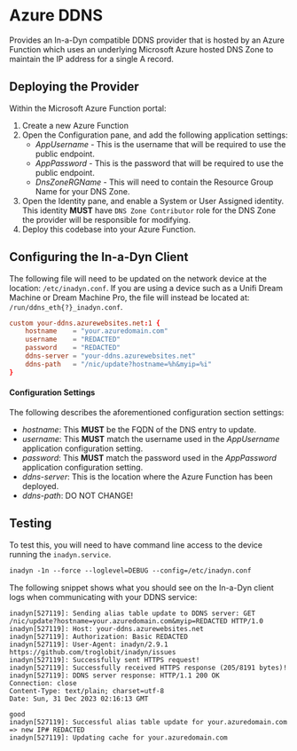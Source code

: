 # Azure DDNS
Provides an In-a-Dyn compatible DDNS provider that is hosted by an Azure Function which uses an underlying Microsoft Azure hosted DNS Zone to maintain the IP address for a single A record.

## Deploying the Provider
Within the Microsoft Azure Function portal:
1. Create a new Azure Function
2. Open the Configuration pane, and add the following application settings:
    - _AppUsername_ - This is the username that will be required to use the public endpoint.
    - _AppPassword_ - This is the password that will be required to use the public endpoint.
    - _DnsZoneRGName_ - This will need to contain the Resource Group Name for your DNS Zone.
3. Open the Identity pane, and enable a System or User Assigned identity. This identity __MUST__ have `DNS Zone Contributor` role for the DNS Zone the provider will be responsible for modifying.
4. Deploy this codebase into your Azure Function.

## Configuring the In-a-Dyn Client
The following file will need to be updated on the network device at the location: `/etc/inadyn.conf`. If you are using a device such as a Unifi Dream Machine or Dream Machine Pro, the file will instead be located at: `/run/ddns_eth{?}_inadyn.conf`.

```conf
custom your-ddns.azurewebsites.net:1 {
    hostname    = "your.azuredomain.com"
    username    = "REDACTED"
    password    = "REDACTED"
    ddns-server = "your-ddns.azurewebsites.net"
    ddns-path   = "/nic/update?hostname=%h&myip=%i"
}
```

#### Configuration Settings
The following describes the aforementioned configuration section settings:

- _hostname_: This __MUST__ be the FQDN of the DNS entry to update.
- _username_: This __MUST__ match the username used in the _AppUsername_ application configuration setting.
- _password_: This __MUST__ match the password used in the _AppPassword_ application configuration setting.
- _ddns-server_: This is the location where the Azure Function has been deployed.
- _ddns-path_: DO NOT CHANGE!

## Testing
To test this, you will need to have command line access to the device running the `inadyn.service`.
```txt
inadyn -1n --force --loglevel=DEBUG --config=/etc/inadyn.conf
```

The following snippet shows what you should see on the In-a-Dyn client logs when communicating with your DDNS service:
```log
inadyn[527119]: Sending alias table update to DDNS server: GET /nic/update?hostname=your.azuredomain.com&myip=REDACTED HTTP/1.0
inadyn[527119]: Host: your-ddns.azurewebsites.net
inadyn[527119]: Authorization: Basic REDACTED
inadyn[527119]: User-Agent: inadyn/2.9.1 https://github.com/troglobit/inadyn/issues
inadyn[527119]: Successfully sent HTTPS request!
inadyn[527119]: Successfully received HTTPS response (205/8191 bytes)!
inadyn[527119]: DDNS server response: HTTP/1.1 200 OK
Connection: close
Content-Type: text/plain; charset=utf-8
Date: Sun, 31 Dec 2023 02:16:13 GMT

good
inadyn[527119]: Successful alias table update for your.azuredomain.com => new IP# REDACTED
inadyn[527119]: Updating cache for your.azuredomain.com
```
